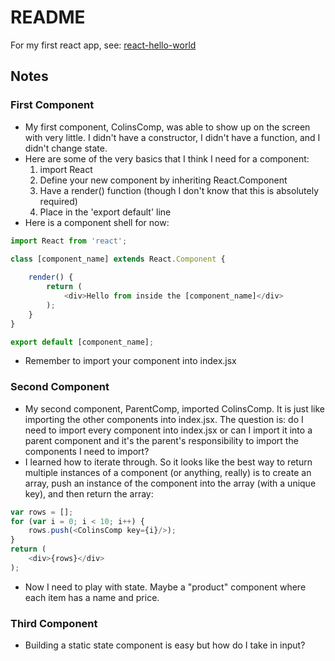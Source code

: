 # README

For my first react app, see: [react-hello-world](https://github.com/coolinmc6/react-hello-world)

## Notes

### First Component

- My first component, ColinsComp, was able to show up on the screen with very little.  I didn't have a
constructor, I didn't have a function, and I didn't change state.
- Here are some of the very basics that I think I need for a component:
  1. import React
  2. Define your new component by inheriting React.Component
  3. Have a render() function (though I don't know that this is absolutely required)
  4. Place in the 'export default' line
- Here is a component shell for now:
```javascript
import React from 'react';

class [component_name] extends React.Component {
	
	render() {
		return (
			<div>Hello from inside the [component_name]</div>
		);
	}
}

export default [component_name];
```
  - Remember to import your component into index.jsx

### Second Component

- My second component, ParentComp, imported ColinsComp.  It is just like importing the other components into index.jsx. 
The question is: do I need to import every component into index.jsx or can I import it into a parent component
and it's the parent's responsibility to import the components I need to import?
- I learned how to iterate through.  So it looks like the best way to return multiple instances of a component
(or anything, really) is to create an array, push an instance of the component into the array (with a unique key), 
and then return the array:
```javascript
var rows = [];
for (var i = 0; i < 10; i++) {
	rows.push(<ColinsComp key={i}/>);
}
return (
	<div>{rows}</div>
);	
```
- Now I need to play with state.  Maybe a "product" component where each item has a name and price.

### Third Component

- Building a static state component is easy but how do I take in input?  